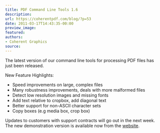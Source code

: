 ```yaml
---
title: PDF Command Line Tools 1.6
description:
url: https://coherentpdf.com/blog/?p=53
date: 2011-03-17T14:43:35-00:00
preview_image:
featured:
authors:
- Coherent Graphics
source:
---
```


<p>The latest version of our command line tools for processing PDF files has just been released.</p>
<p>New Feature Highlights:</p>
<ul>
<li>Speed improvements on large, complex files</li>
<li>Many robustness improvements, deals with more malformed files</li>
<li>Detect low resolution images and missing fonts</li>
<li>Add text relative to cropbox, add diagonal text</li>
<li>Better support for non-ASCII character sets</li>
<li>Copy boxes (e.g media box, crop box)</li>
</ul>
<div>Updates to customers with support contracts will go out in the next week. The new demonstration version is available now from the <a href="http://www.coherentpdf.com/" title="PDF Command Line Tools" target="_blank">website</a>.</div>


